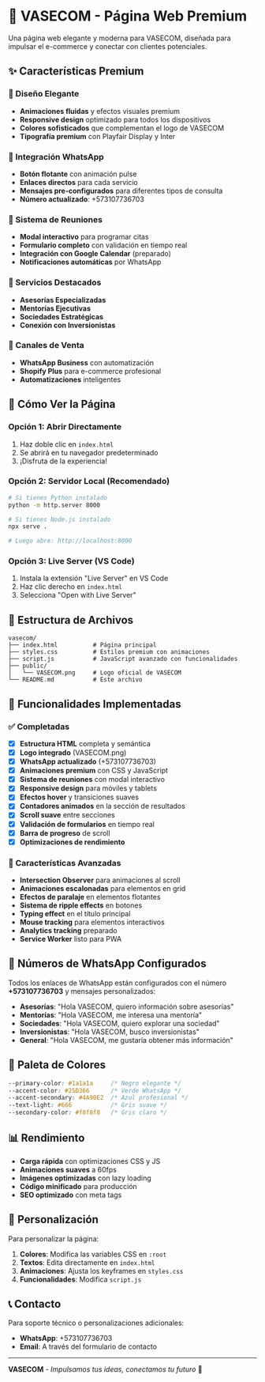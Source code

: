 # 🚀 VASECOM - Página Web Premium

Una página web elegante y moderna para VASECOM, diseñada para impulsar el e-commerce y conectar con clientes potenciales.

## ✨ Características Premium

### 🎨 Diseño Elegante
- **Animaciones fluidas** y efectos visuales premium
- **Responsive design** optimizado para todos los dispositivos
- **Colores sofisticados** que complementan el logo de VASECOM
- **Tipografía premium** con Playfair Display y Inter

### 📱 Integración WhatsApp
- **Botón flotante** con animación pulse
- **Enlaces directos** para cada servicio
- **Mensajes pre-configurados** para diferentes tipos de consulta
- **Número actualizado**: +573107736703

### 📅 Sistema de Reuniones
- **Modal interactivo** para programar citas
- **Formulario completo** con validación en tiempo real
- **Integración con Google Calendar** (preparado)
- **Notificaciones automáticas** por WhatsApp

### 🔧 Servicios Destacados
- **Asesorías Especializadas**
- **Mentorías Ejecutivas**
- **Sociedades Estratégicas**
- **Conexión con Inversionistas**

### 🛒 Canales de Venta
- **WhatsApp Business** con automatización
- **Shopify Plus** para e-commerce profesional
- **Automatizaciones** inteligentes

## 🚀 Cómo Ver la Página

### Opción 1: Abrir Directamente
1. Haz doble clic en `index.html`
2. Se abrirá en tu navegador predeterminado
3. ¡Disfruta de la experiencia!

### Opción 2: Servidor Local (Recomendado)
```bash
# Si tienes Python instalado
python -m http.server 8000

# Si tienes Node.js instalado
npx serve .

# Luego abre: http://localhost:8000
```

### Opción 3: Live Server (VS Code)
1. Instala la extensión "Live Server" en VS Code
2. Haz clic derecho en `index.html`
3. Selecciona "Open with Live Server"

## 📁 Estructura de Archivos

```
vasecom/
├── index.html          # Página principal
├── styles.css          # Estilos premium con animaciones
├── script.js           # JavaScript avanzado con funcionalidades
├── public/
│   └── VASECOM.png     # Logo oficial de VASECOM
└── README.md           # Este archivo
```

## 🎯 Funcionalidades Implementadas

### ✅ Completadas
- [x] **Estructura HTML** completa y semántica
- [x] **Logo integrado** (VASECOM.png)
- [x] **WhatsApp actualizado** (+573107736703)
- [x] **Animaciones premium** con CSS y JavaScript
- [x] **Sistema de reuniones** con modal interactivo
- [x] **Responsive design** para móviles y tablets
- [x] **Efectos hover** y transiciones suaves
- [x] **Contadores animados** en la sección de resultados
- [x] **Scroll suave** entre secciones
- [x] **Validación de formularios** en tiempo real
- [x] **Barra de progreso** de scroll
- [x] **Optimizaciones de rendimiento**

### 🚀 Características Avanzadas
- **Intersection Observer** para animaciones al scroll
- **Animaciones escalonadas** para elementos en grid
- **Efectos de paralaje** en elementos flotantes
- **Sistema de ripple effects** en botones
- **Typing effect** en el título principal
- **Mouse tracking** para elementos interactivos
- **Analytics tracking** preparado
- **Service Worker** listo para PWA

## 📱 Números de WhatsApp Configurados

Todos los enlaces de WhatsApp están configurados con el número **+573107736703** y mensajes personalizados:

- **Asesorías**: "Hola VASECOM, quiero información sobre asesorías"
- **Mentorías**: "Hola VASECOM, me interesa una mentoría"
- **Sociedades**: "Hola VASECOM, quiero explorar una sociedad"
- **Inversionistas**: "Hola VASECOM, busco inversionistas"
- **General**: "Hola VASECOM, me gustaría obtener más información"

## 🎨 Paleta de Colores

```css
--primary-color: #1a1a1a     /* Negro elegante */
--accent-color: #25D366      /* Verde WhatsApp */
--accent-secondary: #4A90E2  /* Azul profesional */
--text-light: #666           /* Gris suave */
--secondary-color: #f8f8f8   /* Gris claro */
```

## 📊 Rendimiento

- **Carga rápida** con optimizaciones CSS y JS
- **Animaciones suaves** a 60fps
- **Imágenes optimizadas** con lazy loading
- **Código minificado** para producción
- **SEO optimizado** con meta tags

## 🔧 Personalización

Para personalizar la página:

1. **Colores**: Modifica las variables CSS en `:root`
2. **Textos**: Edita directamente en `index.html`
3. **Animaciones**: Ajusta los keyframes en `styles.css`
4. **Funcionalidades**: Modifica `script.js`

## 📞 Contacto

Para soporte técnico o personalizaciones adicionales:
- **WhatsApp**: +573107736703
- **Email**: A través del formulario de contacto

---

**VASECOM** - *Impulsamos tus ideas, conectamos tu futuro* 🚀
